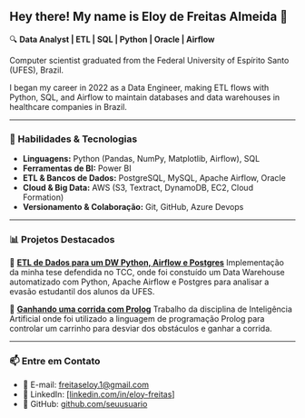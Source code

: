 ## Hey there! My name is Eloy de Freitas Almeida 👋

🔍 **Data Analyst | ETL | SQL | Python | Oracle | Airflow**

Computer scientist graduated from the Federal University of Espírito Santo (UFES), Brazil.

I began my career in 2022 as a Data Engineer, making ETL flows with Python, SQL, and Airflow to maintain databases and data warehouses in healthcare companies in Brazil.

---

### 🚀 Habilidades & Tecnologias

- **Linguagens:** Python (Pandas, NumPy, Matplotlib, Airflow), SQL
- **Ferramentas de BI:** Power BI
- **ETL & Bancos de Dados:** PostgreSQL, MySQL, Apache Airflow, Oracle
- **Cloud & Big Data:** AWS (S3, Textract, DynamoDB, EC2, Cloud Formation)
- **Versionamento & Colaboração:** Git, GitHub, Azure Devops
---

### 📊 Projetos Destacados

🔹 [**ETL de Dados para um DW Python, Airflow e Postgres**]([https://github.com/seuusuario/etl-dados-publicos](https://github.com/eloy-freitas/TCC2))  
Implementação da minha tese defendida no TCC, onde foi constuído um Data Warehouse automatizado com Python, Apache Airflow e Postgres para analisar a evasão estudantil dos alunos da UFES.

🔹 [**Ganhando uma corrida com Prolog**]([https://github.com/seuusuario/dashboard-powerbi](https://github.com/eloy-freitas/trabalho_corrida_prolog))  
Trabalho da disciplina de Inteligência Artificial onde foi utilizado a linguagem de programação Prolog para controlar um carrinho para desviar dos obstáculos e ganhar a corrida.

---

### 📫 Entre em Contato

- 📧 E-mail: [freitaseloy.1@gmail.com](mailto:freitaseloy.1@gmail.com)
- 💼 LinkedIn: [[linkedin.com/in/eloy-freitas]](https://www.linkedin.com/in/eloy-freitas-0356801bb/)
- 🚀 GitHub: [github.com/seuusuario](https://github.com/eloy-freitas)
